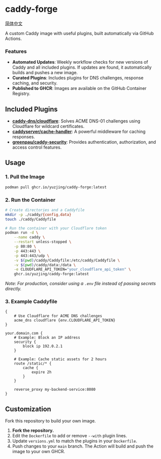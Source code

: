 # caddy-forge

[简体中文](README.zh-cn.md)

A custom Caddy image with useful plugins, built automatically via GitHub Actions.

### Features

-   **Automated Updates**: Weekly workflow checks for new versions of Caddy and all included plugins. If updates are found, it automatically builds and pushes a new image.
-   **Curated Plugins**: Includes plugins for DNS challenges, response caching, and security.
-   **Published to GHCR**: Images are available on the GitHub Container Registry.

## Included Plugins

-   **[caddy-dns/cloudflare](https://github.com/caddy-dns/cloudflare)**: Solves ACME DNS-01 challenges using Cloudflare for wildcard certificates.
-   **[caddyserver/cache-handler](https://github.com/caddyserver/cache-handler)**: A powerful middleware for caching responses.
-   **[greenpau/caddy-security](https://github.com/greenpau/caddy-security)**: Provides authentication, authorization, and access control features.

## Usage

### 1. Pull the Image

```bash
podman pull ghcr.io/yuzjing/caddy-forge:latest
```

### 2. Run the Container

```bash
# Create directories and a Caddyfile
mkdir -p ./caddy/{config,data}
touch ./caddy/Caddyfile

# Run the container with your Cloudflare token
podman run -d \
    --name caddy \
    --restart unless-stopped \
    -p 80:80 \
    -p 443:443 \
    -p 443:443/udp \
    -v $(pwd)/caddy/Caddyfile:/etc/caddy/Caddyfile \
    -v $(pwd)/caddy/data:/data \
    -e CLOUDFLARE_API_TOKEN="your_cloudflare_api_token" \
    ghcr.io/yuzjing/caddy-forge:latest
```
_Note: For production, consider using a `.env` file instead of passing secrets directly._

### 3. Example Caddyfile

```caddy
{
    # Use Cloudflare for ACME DNS challenges
    acme_dns cloudflare {env.CLOUDFLARE_API_TOKEN}
}

your.domain.com {
    # Example: Block an IP address
    security {
        block ip 192.0.2.1
    }

    # Example: Cache static assets for 2 hours
    route /static/* {
        cache {
            expire 2h
        }
    }

    reverse_proxy my-backend-service:8080
}
```

## Customization

Fork this repository to build your own image.

1.  **Fork the repository.**
2.  Edit the `Dockerfile` to add or remove `--with` plugin lines.
3.  Update `versions.yml` to match the plugins in your `Dockerfile`.
4.  Push changes to your `main` branch. The Action will build and push the image to your own GHCR.
